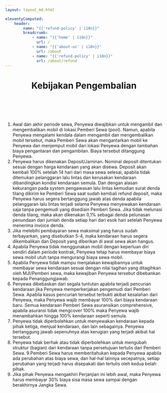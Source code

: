 ```yaml
---
layout: layout_md.html

eleventyComputed:
    header:
        name: "{{'refund-policy' | i18n}}"
        breadcrumb:
            - name: "{{'home' | i18n}}"
              url: /
            - name: "{{'about-us' | i18n}}"
              url: /about
            - name: "{{'refund-policy' | i18n}}"
              url: /about/refund
---
```


<h1 style='text-align: center; padding-bottom: 2vh;'>Kebijakan Pengembalian</h1>

1. Awal dan akhir periode sewa, Penyewa diwajibkan untuk mengambil dan mengembalikan mobil di lokasi Pemberi Sewa (pool). Namun, apabila Penyewa mengalami kendala dalam mengambil dan mengembalikan mobil tersebut, maka Pemberi Sewa akan mengantarkan mobil ke Penyewa dan menjemput mobil dari lokasi Penyewa dengan tambahan biaya pengantaran dan pengambilan. Biaya tersebut ditanggung Penyewa.
2. Penyewa harus dikenakan Deposit/Jaminan. Nominal deposit ditentukan sesuai dengan harga kendaraan yang akan disewa. Deposit akan kembali 100% setelah 14 hari dari masa sewa selesai, apabila tidak ditemukan pelanggaran lalu lintas dan kerusakan kendaraan dibandingkan kondisi kendaraan semula. Dan dengan alasan kekurangan pada system pengawasan lalu lintas kemudian surat denda tilang dikirim ke Pemberi Sewa saat sudah kembali refund deposit, maka Penyewa harus segera bertanggung jawab atas denda apabila pelanggaran lalu lintas terjadi selama Penyewa menyewakan kendaraan saja tanpa pengemudi yang disediain Pemberi Sewa. Jika tidak melunasi denda tilang, maka akan dikenakan 0,1% sebagai denda pelunasan penundaan dari jumlah denda setiap hari dari esok hari setelah Penyewa menerima invoice denda.
3. Jika melebihi pembayaran sewa maksimal yang harus sudah terbayarkan, yang disebutkan 5-4, maka kendaraan harus segera dikembalikan dan Deposit yang diberikan di awal sewa akan hangus.
4. Apabila Penyewa tidak menggunakan mobil dengan keperluan diri sendiri dalam periode kontrak, Penyewa tetap harus membayar biaya sewa mobil utuh tanpa mengurangi biaya sewa mobil. 
5. Apabila Penyewa tidak mampu menjalakan kewajibannya untuk membayar sewa kendaraan sesuai dengan nilai tagihan yang ditagihkan oleh MJI/Pemberi sewa, maka kewajiban Penyewa tersebut dibebankan kepada Penanggungjawab.
6. Penyewa dibebaskan dari segala tuntutan apabila terjadi pencurian kendaraan jika Penyewa memperkerjakan pengemudi dari Pemberi Sewa. Apabila kasus pencurian tersebut terbukti akibat kesalahan dari Penyewa, maka Penyewa wajib membayar 100% dari biaya kendaraan baru. Semua kendaraan Pemberi Sewa asuransikan comprehensive, apabila asuransi tidak mengcover 100% maka Penyewa wajib menambahkan hingga 100% kendaraan seperti semula.
7. Penyewa tidak diperbolehkan untuk menyewakan kendaraan kepada pihak ketiga, menjual kendaraan, dan lain sebagainya. Penyewa bertanggung jawab sepenuhnya atas kerugian yang terjadi akibat hal tersebut. 
8. Penyewa tidak berhak atau tidak diperbolehkan untuk mengubah struktur (bagian) dari kendaraan tanpa persetujuan tertulis dari Pemberi Sewa. 
9.Pemberi Sewa harus memberitahukan kepada Penyewa apabila ada perubahan atas biaya sewa, dan hal-hal lainnya secepatnya, setiap perubahan yang terjadi harus disepakati dan tertulis oleh kedua belah pihak. 
10. Jika pihak Penyewa mengakhiri Perjanjian ini lebih awal, maka Penyewa harus membayar 30% biaya sisa masa sewa sampai dengan berakhirnya Jangka Sewa.